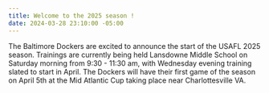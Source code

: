 ```yaml
---
title: Welcome to the 2025 season !
date: 2024-03-28 23:10:00 -05:00
---
```


The Baltimore Dockers are excited to announce the start of the USAFL 2025 season. Trainings are currently being held Lansdowne Middle School on Saturday morning from 9:30 - 11:30 am, with Wednesday evening training slated to start in April. The Dockers will have their first game of the season on April 5th at the Mid Atlantic Cup taking place near Charlottesville VA.
